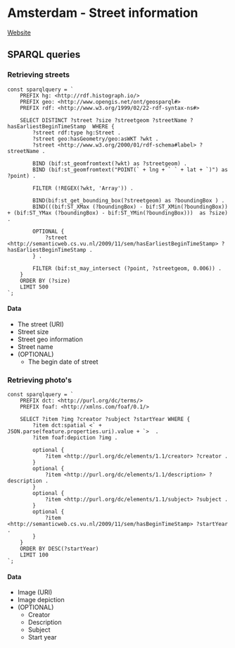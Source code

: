 # Amsterdam - Street information



[Website](https://iiyama12.github.io/oba/map)


## SPARQL queries

### Retrieving streets

```JS
const sparqlquery = `
    PREFIX hg: <http://rdf.histograph.io/>
    PREFIX geo: <http://www.opengis.net/ont/geosparql#>
    PREFIX rdf: <http://www.w3.org/1999/02/22-rdf-syntax-ns#>

    SELECT DISTINCT ?street ?size ?streetgeom ?streetName ?hasEarliestBeginTimeStamp  WHERE {
        ?street rdf:type hg:Street .
        ?street geo:hasGeometry/geo:asWKT ?wkt .
        ?street <http://www.w3.org/2000/01/rdf-schema#label> ?streetName .

        BIND (bif:st_geomfromtext(?wkt) as ?streetgeom) .
        BIND (bif:st_geomfromtext("POINT(` + lng + ` ` + lat + `)") as ?point) .

        FILTER (!REGEX(?wkt, 'Array')) .

        BIND(bif:st_get_bounding_box(?streetgeom) as ?boundingBox ) .
        BIND(((bif:ST_XMax (?boundingBox) - bif:ST_XMin(?boundingBox)) + (bif:ST_YMax (?boundingBox) - bif:ST_YMin(?boundingBox)))  as ?size) .

        OPTIONAL {
            ?street <http://semanticweb.cs.vu.nl/2009/11/sem/hasEarliestBeginTimeStamp> ?hasEarliestBeginTimeStamp .
        } .

        FILTER (bif:st_may_intersect (?point, ?streetgeom, 0.006)) .
    }
    ORDER BY (?size)
    LIMIT 500
`;
```
#### Data
- The street (URI)
- Street size
- Street geo information
- Street name
- (OPTIONAL)
    - The begin date of street

### Retrieving photo's

```JS
const sparqlquery = `
    PREFIX dct: <http://purl.org/dc/terms/>
    PREFIX foaf: <http://xmlns.com/foaf/0.1/>

    SELECT ?item ?img ?creator ?subject ?startYear WHERE {
        ?item dct:spatial <` + JSON.parse(feature.properties.uri).value + `>  .
        ?item foaf:depiction ?img .

        optional {
            ?item <http://purl.org/dc/elements/1.1/creator> ?creator .
        }
        optional {
            ?item <http://purl.org/dc/elements/1.1/description> ?description .
        }
        optional {
            ?item <http://purl.org/dc/elements/1.1/subject> ?subject .
        }
        optional {
            ?item <http://semanticweb.cs.vu.nl/2009/11/sem/hasBeginTimeStamp> ?startYear .
        }
    }
    ORDER BY DESC(?startYear)
    LIMIT 100
`;
```

#### Data
- Image (URI)
- Image depiction
- (OPTIONAL)
    - Creator
    - Description
    - Subject
    - Start year
